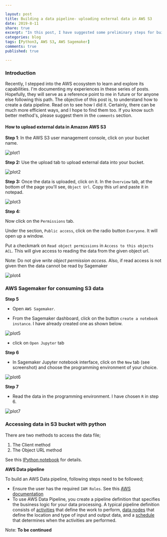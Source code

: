 ```yaml
---

layout: post
title: Building a data pipeline- uploading external data in AWS S3
date: 2019-8-11
share: true
excerpt: "In this post, I have suggested some preliminary steps for building a data pipeline in AWS S3"
categories: blog
tags: [Python3, AWS S3, AWS Sagemaker]
comments: true
published: true

---
```



### Introduction

Recently, I stepped into the AWS ecosystem to learn and explore its capabilities. I'm documenting my experiences in these series of posts. Hopefully, they will serve as a reference point to me in future or for anyone else following this path. The objective of this post is, to understand how to create a data pipeline. Read on to see how I did it. Certainly, there can be much more efficient ways, and I hope to find them too. If you know such better method's, please suggest them in the `comments` section.

#### How to upload external data in Amazon AWS S3

**Step 1**: In the AWS S3 user management console, click on your bucket name.

![plot1](https://duttashi.github.io/images/s3-1.PNG)


**Step 2:** Use the upload tab to upload external data into your bucket.

![plot2](https://duttashi.github.io/images/s3-2.PNG)


**Step 3:** Once the data is uploaded, click on it. In the `Overview` tab, at the bottom of the page you'll see, `Object Url`. Copy this url and paste it in notepad.

![plot3](https://duttashi.github.io/images/s3-3.PNG)


**Step 4:**

Now click on the `Permissions` tab.

Under the section, `Public access`, click on the radio button `Everyone`. It will open up a window.

Put a checkmark on `Read object permissions` in `Access to this objects ACL`. This will give access to reading the data from the given object url.

Note: Do not give *write object permission access*. Also, if read access is not given then the data cannot be read by Sagemaker

![plot4](https://duttashi.github.io/images/s3-4.PNG)

### AWS Sagemaker for consuming S3 data

**Step 5**

- Open `AWS Sagemaker`.

- From the Sagemaker dashboard, click on the button `create a notebook instance`. I have already created one as shown below.

![plot5](https://duttashi.github.io/images/s3-5.PNG)

- click on `Open Jupyter` tab

**Step 6**

- In Sagemaker Jupyter notebook interface, click on the `New` tab (see screenshot) and choose the programming environment of your choice.

![plot6](https://duttashi.github.io/images/sagemaker-1.PNG)

**Step 7**

- Read the data in the programming environment. I have chosen `R` in step 6.

![plot7](https://duttashi.github.io/images/sagemaker-2.PNG)


### Accessing data in S3 bucket with python

There are two methods to access the data file;

1. The Client method
1. The Object URL method

See this [IPython notebook](https://github.com/duttashi/serverless-computing/blob/master/AWS_scripts/accessing%20data%20in%20s3%20bucket%20with%20python.ipynb) for details.

**AWS Data pipeline**

To build an AWS Data pipeline, following steps need to be followed;

- Ensure the user has the required `IAM Roles`. See this [AWS documentation](https://docs.aws.amazon.com/datapipeline/latest/DeveloperGuide/dp-get-setup.html)
- To use AWS Data Pipeline, you create a pipeline definition that specifies the business logic for your data processing. A typical pipeline definition consists of [activities](https://docs.aws.amazon.com/datapipeline/latest/DeveloperGuide/dp-concepts-activities.html) that define the work to perform, [data nodes](https://docs.aws.amazon.com/datapipeline/latest/DeveloperGuide/dp-concepts-datanodes.html) that define the location and type of input and output data, and a [schedule](https://docs.aws.amazon.com/datapipeline/latest/DeveloperGuide/dp-concepts-schedules.html) that determines when the activities are performed.

Note: **To be continued** 
